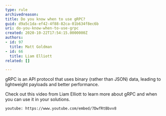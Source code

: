 ```yaml
---
type: rule
archivedreason: 
title: Do you know when to use gRPC?
guid: d9a5c1da-ef42-4f88-82ca-01b634f8ec6b
uri: do-you-know-when-to-use-grpc
created: 2020-10-22T17:54:15.0000000Z
authors:
- id: 97
  title: Matt Goldman
- id: 66
  title: Liam Elliott
related: []

---
```


gRPC is an API protocol that uses binary (rather than JSON) data, leading to lightweight payloads and better performance.

<!--endintro-->

Check out this video from Liam Elliott to learn more about gRPC and when you can use it in your solutions.


`youtube: https://www.youtube.com/embed/7DwfRtBbvv8`
